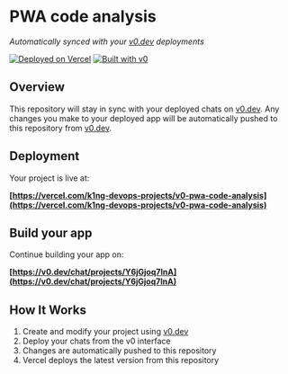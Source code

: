 # PWA code analysis

*Automatically synced with your [v0.dev](https://v0.dev) deployments*

[![Deployed on Vercel](https://img.shields.io/badge/Deployed%20on-Vercel-black?style=for-the-badge&logo=vercel)](https://vercel.com/k1ng-devops-projects/v0-pwa-code-analysis)
[![Built with v0](https://img.shields.io/badge/Built%20with-v0.dev-black?style=for-the-badge)](https://v0.dev/chat/projects/Y6jGjoq7lnA)

## Overview

This repository will stay in sync with your deployed chats on [v0.dev](https://v0.dev).
Any changes you make to your deployed app will be automatically pushed to this repository from [v0.dev](https://v0.dev).

## Deployment

Your project is live at:

**[https://vercel.com/k1ng-devops-projects/v0-pwa-code-analysis](https://vercel.com/k1ng-devops-projects/v0-pwa-code-analysis)**

## Build your app

Continue building your app on:

**[https://v0.dev/chat/projects/Y6jGjoq7lnA](https://v0.dev/chat/projects/Y6jGjoq7lnA)**

## How It Works

1. Create and modify your project using [v0.dev](https://v0.dev)
2. Deploy your chats from the v0 interface
3. Changes are automatically pushed to this repository
4. Vercel deploys the latest version from this repository
